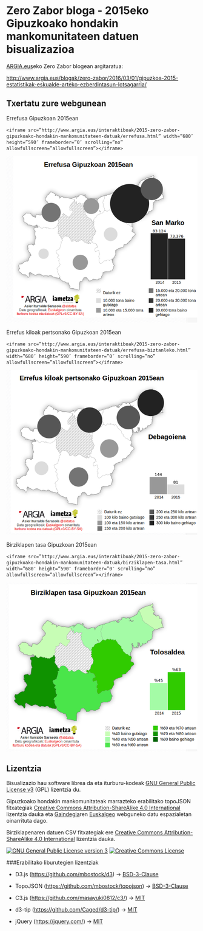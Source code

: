 # Zero Zabor bloga - 2015eko Gipuzkoako hondakin mankomunitateen datuen bisualizazioa

[ARGIA.eus](http://www.argia.eus)eko Zero Zabor blogean argitaratua:

http://www.argia.eus/blogak/zero-zabor/2016/03/01/gipuzkoa-2015-estatistikak-eskualde-arteko-ezberdintasun-lotsagarria/


## Txertatu zure webgunean

Errefusa Gipuzkoan 2015ean

```
<iframe src=”http://www.argia.eus/interaktiboak/2015-zero-zabor-gipuzkoako-hondakin-mankomunitateen-datuak/errefusa.html” width=”680″ height=”590″ frameborder=”0″ scrolling=”no” allowfullscreen=”allowfullscreen”></iframe>
```

<p align="center">
  <img src="pantaila-argazkiak/errefusa-gipuzkoan-2015.png?raw=true" alt="Errefusa Gipuzkoan 2015ean bisualizazioaren pantaila-argazkia"/>
</p>

Errefus kiloak pertsonako Gipuzkoan 2015ean

```
<iframe src=”http://www.argia.eus/interaktiboak/2015-zero-zabor-gipuzkoako-hondakin-mankomunitateen-datuak/errefusa-biztanleko.html” width=”680″ height=”590″ frameborder=”0″ scrolling=”no” allowfullscreen=”allowfullscreen”></iframe>
```

<p align="center">
  <img src="pantaila-argazkiak/errefus-kiloak-pertsonako-gipuzkoan-2015.png?raw=true" alt="Errefus kiloak pertsonako Gipuzkoan 2015ean bisualizazioaren pantaila-argazkia"/>
</p>

Birziklapen tasa Gipuzkoan 2015ean

```
<iframe src=”http://www.argia.eus/interaktiboak/2015-zero-zabor-gipuzkoako-hondakin-mankomunitateen-datuak/birziklapen-tasa.html” width=”680″ height=”590″ frameborder=”0″ scrolling=”no” allowfullscreen=”allowfullscreen”></iframe>
```

<p align="center">
  <img src="pantaila-argazkiak/birziklapen-tasa-gipuzkoan-2015.png?raw=true" alt="Birziklapen tasa Gipuzkoan 2015ean bisualizazioaren pantaila-argazkia"/>
</p>

## Lizentzia

Bisualizazio hau software librea da eta iturburu-kodeak [GNU General Public License v3](http://www.gnu.org/licenses/gpl.html) (GPL) lizentzia du.

Gipuzkoako hondakin mankomunitateak marrazteko erabilitako topoJSON fitxategiak [Creative Commons Attribution-ShareAlike 4.0 International](http://creativecommons.org/licenses/by-sa/4.0/) lizentzia dauka eta [Gaindegia](http://www.gaindegia.eus/)ren [Euskalgeo](http://euskalgeo.net/) webguneko datu espazialetan oinarrituta dago.

Birziklapenaren datuen CSV fitxategiak ere [Creative Commons Attribution-ShareAlike 4.0 International](http://creativecommons.org/licenses/by-sa/4.0/) lizentzia dauka.

<a rel="license" href="http://www.gnu.org/licenses/gpl.html"><img alt="GNU General Public License version 3" style="border-width:0" src="http://www.gnu.org/graphics/gplv3-127x51.png" /></a>
<a rel="license" href="http://creativecommons.org/licenses/by-sa/4.0/"><img alt="Creative Commons License" style="border-width:0" src="https://i.creativecommons.org/l/by-sa/4.0/88x31.png" /></a>

###Erabilitako liburutegien lizentziak

* D3.js (https://github.com/mbostock/d3) -> [BSD-3-Clause](https://en.wikipedia.org/wiki/BSD_licenses#3-clause_license_.28.22Revised_BSD_License.22.2C_.22New_BSD_License.22.2C_or_.22Modified_BSD_License.22.29)

* TopoJSON (https://github.com/mbostock/topojson) -> [BSD-3-Clause](https://en.wikipedia.org/wiki/BSD_licenses#3-clause_license_.28.22Revised_BSD_License.22.2C_.22New_BSD_License.22.2C_or_.22Modified_BSD_License.22.29)

* C3.js (https://github.com/masayuki0812/c3/) -> [MIT](https://en.wikipedia.org/wiki/MIT_License)

* d3-tip (https://github.com/Caged/d3-tip/) -> [MIT](https://en.wikipedia.org/wiki/MIT_License)

* jQuery (https://jquery.com/) -> [MIT](https://en.wikipedia.org/wiki/MIT_License)
